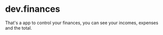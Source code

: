 # dev.finances

That's a app to control your finances, you can see your incomes, expenses and the total.
